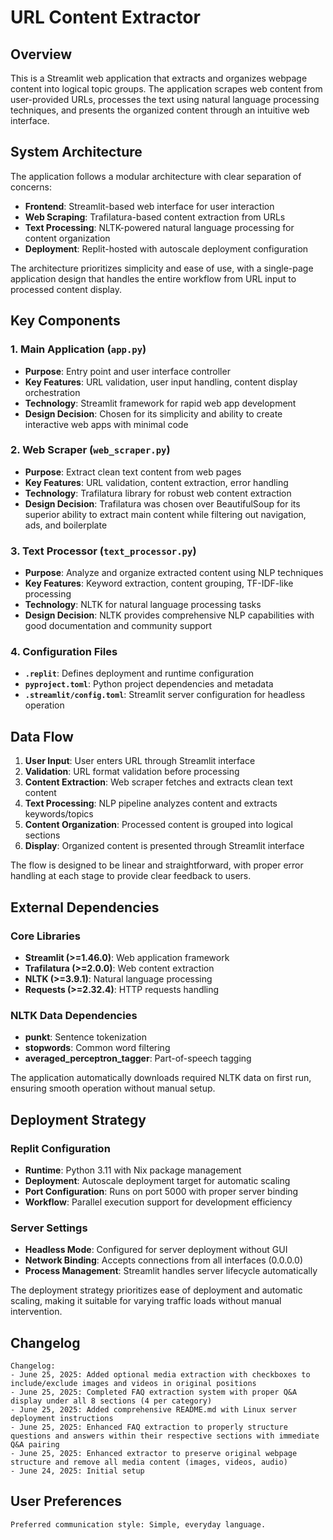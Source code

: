 # URL Content Extractor

## Overview

This is a Streamlit web application that extracts and organizes webpage content into logical topic groups. The application scrapes web content from user-provided URLs, processes the text using natural language processing techniques, and presents the organized content through an intuitive web interface.

## System Architecture

The application follows a modular architecture with clear separation of concerns:

- **Frontend**: Streamlit-based web interface for user interaction
- **Web Scraping**: Trafilatura-based content extraction from URLs
- **Text Processing**: NLTK-powered natural language processing for content organization
- **Deployment**: Replit-hosted with autoscale deployment configuration

The architecture prioritizes simplicity and ease of use, with a single-page application design that handles the entire workflow from URL input to processed content display.

## Key Components

### 1. Main Application (`app.py`)
- **Purpose**: Entry point and user interface controller
- **Key Features**: URL validation, user input handling, content display orchestration
- **Technology**: Streamlit framework for rapid web app development
- **Design Decision**: Chosen for its simplicity and ability to create interactive web apps with minimal code

### 2. Web Scraper (`web_scraper.py`)
- **Purpose**: Extract clean text content from web pages
- **Key Features**: URL validation, content extraction, error handling
- **Technology**: Trafilatura library for robust web content extraction
- **Design Decision**: Trafilatura was chosen over BeautifulSoup for its superior ability to extract main content while filtering out navigation, ads, and boilerplate

### 3. Text Processor (`text_processor.py`)
- **Purpose**: Analyze and organize extracted content using NLP techniques
- **Key Features**: Keyword extraction, content grouping, TF-IDF-like processing
- **Technology**: NLTK for natural language processing tasks
- **Design Decision**: NLTK provides comprehensive NLP capabilities with good documentation and community support

### 4. Configuration Files
- **`.replit`**: Defines deployment and runtime configuration
- **`pyproject.toml`**: Python project dependencies and metadata
- **`.streamlit/config.toml`**: Streamlit server configuration for headless operation

## Data Flow

1. **User Input**: User enters URL through Streamlit interface
2. **Validation**: URL format validation before processing
3. **Content Extraction**: Web scraper fetches and extracts clean text content
4. **Text Processing**: NLP pipeline analyzes content and extracts keywords/topics
5. **Content Organization**: Processed content is grouped into logical sections
6. **Display**: Organized content is presented through Streamlit interface

The flow is designed to be linear and straightforward, with proper error handling at each stage to provide clear feedback to users.

## External Dependencies

### Core Libraries
- **Streamlit (>=1.46.0)**: Web application framework
- **Trafilatura (>=2.0.0)**: Web content extraction
- **NLTK (>=3.9.1)**: Natural language processing
- **Requests (>=2.32.4)**: HTTP requests handling

### NLTK Data Dependencies
- **punkt**: Sentence tokenization
- **stopwords**: Common word filtering
- **averaged_perceptron_tagger**: Part-of-speech tagging

The application automatically downloads required NLTK data on first run, ensuring smooth operation without manual setup.

## Deployment Strategy

### Replit Configuration
- **Runtime**: Python 3.11 with Nix package management
- **Deployment**: Autoscale deployment target for automatic scaling
- **Port Configuration**: Runs on port 5000 with proper server binding
- **Workflow**: Parallel execution support for development efficiency

### Server Settings
- **Headless Mode**: Configured for server deployment without GUI
- **Network Binding**: Accepts connections from all interfaces (0.0.0.0)
- **Process Management**: Streamlit handles server lifecycle automatically

The deployment strategy prioritizes ease of deployment and automatic scaling, making it suitable for varying traffic loads without manual intervention.

## Changelog

```
Changelog:
- June 25, 2025: Added optional media extraction with checkboxes to include/exclude images and videos in original positions
- June 25, 2025: Completed FAQ extraction system with proper Q&A display under all 8 sections (4 per category)
- June 25, 2025: Added comprehensive README.md with Linux server deployment instructions
- June 25, 2025: Enhanced FAQ extraction to properly structure questions and answers within their respective sections with immediate Q&A pairing
- June 25, 2025: Enhanced extractor to preserve original webpage structure and remove all media content (images, videos, audio)
- June 24, 2025: Initial setup
```

## User Preferences

```
Preferred communication style: Simple, everyday language.
```